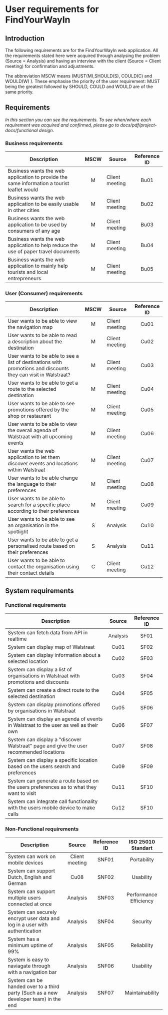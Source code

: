 # User requirements for FindYourWayIn

## Introduction

The following requirements are for the FindYourWayIn web application.
All the requirements stated here were acquired through analysing the problem (Source = Analysis) and having an interview with the client (Source = Client meeting) for confirmation and adjustments.

The abbreviation MSCW means (MUST(M),SHOULD(S), COULD(C) and WOULD(W) ). 
These emphasise the priority of the user requirement: MUST being the greatest followed by SHOULD, COULD and WOULD are of the same priority.

## Requirements 
_In this section you can see the requirements. To see when/where each requirement was acquired and confirmed, please go to docs/pdf/project-docs/functional design_.
### Business requirements

| Description                                                                                  | MSCW | Source         | Reference ID |
|----------------------------------------------------------------------------------------------|:----:|----------------|:------------:|
| Business wants the web application to provide the same information a tourist leaflet would   |  M   | Client meeting |     Bu01     |
| Business wants the web application to be easily usable in other cities                       |  M   | Client meeting |     Bu02     |
| Business wants the web application to be used by consumers of any age                        |  M   | Client meeting |     Bu03     |
| Business wants the web application to help reduce the use of paper travel documents          |  M   | Client meeting |     Bu04     |
| Business wants the web application to mainly help tourists and local entrepreneurs           |  M   | Client meeting |     Bu05     |

### User (Consumer) requirements

| Description                                                                                                   | MSCW | Source         | Reference ID |
|---------------------------------------------------------------------------------------------------------------|:----:|----------------|:------------:|
| User wants to be able to view the navigation map                                                              |  M   | Client meeting |     Cu01     |
| User wants to be able to read a description about the destination                                             |  M   | Client meeting |     Cu02     |
| User wants to be able to see a list of destinations with promotions and discounts they can visit in Walstraat?|  M   | Client meeting |     Cu03     |
| User wants to be able to get a route to the selected destination                                              |  M   | Client meeting |     Cu04     |
| User wants to be able to see promotions offered by the shop or restaurant                                     |  M   | Client meeting |     Cu05     |
| User wants to be able to view the overall agenda of Walstraat with all upcoming events                        |  M   | Client meeting |     Cu06     |
| User wants the web application to let them discover events and locations within Walstraat                     |  M   | Client meeting |     Cu07     |
| User wants to be able change the language to their preferences                                                |  M   | Client meeting |     Cu08     |
| User wants to be able to search for a specific place according to their preferences                           |  M   | Client meeting |     Cu09     |
| User wants to be able to see an organisation in the spotlight                                                 |  S   | Analysis       |     Cu10     |
| User wants to be able to get a personalised route based on their preferences                                  |  S   | Analysis       |     Cu11     |
| User wants to be able to contact the organisation using their contact details                                 |  C   | Client meeting |     Cu12     |
## System requirements

### Functional requirements

| Description                                                                              |  Source  | Reference ID |
|------------------------------------------------------------------------------------------|:--------:|:------------:|
| System can fetch data from API in realtime                                               | Analysis |     SF01     |
| System can display map of Walstraat                                                      |   Cu01   |     SF02     |
| System can display information about a selected location                                 |   Cu02   |     SF03     |
| System can display a list of organisations in Walstraat with promotions and discounts    |   Cu03   |     SF04     |
| System can create a direct route to the selected destination                             |   Cu04   |     SF05     |
| System can display promotions offered by organisations in Walstraat                      |   Cu05   |     SF06     |
| System can display an agenda of events in Walstraat to the user as well as their own     |   Cu06   |     SF07     |
| System can display a "discover Walstraat" page and give the user recommended locations   |   Cu07   |     SF08     |
| System can display a specific location based on the users search and preferences         |   Cu09   |     SF09     |
| System can generate a route based on the users preferences as to what they want to visit |   Cu11   |     SF10     |
| System can integrate call functionality with the users mobile device to make calls       |   Cu12   |     SF10     |

### Non-Functional requirements

| Description                                                                            |     Source     | Reference ID |   ISO 25010  Standart |
|----------------------------------------------------------------------------------------|:--------------:|:------------:|:---------------------:|
| System can work on mobile devices                                                      | Client meeting |    SNF01     |  Portability          |
| System can support Dutch, English and German                                           |      Cu08      |    SNF02     | Usability            |
| System can support multiple users connected at once                                    |    Analysis    |    SNF03     | Performance Efficiency|
| System can securely encrypt user data and log in a user with authentication            |    Analysis    |    SNF04     |    Security           |
| System has a minimum uptime of 99%                                                     |    Analysis    |    SNF05     |    Reliability        |
| System is easy to naviagate through with a navigation bar                              |    Analysis    |    SNF06     |    Usability          |
| System can be handed over to a third party (Such as a new developer team) in the end                                             |    Analysis    |    SNF07     |    Maintainability    |
